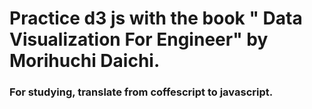 #  Practice d3 js with the book " Data Visualization For Engineer" by Morihuchi Daichi.

###  For studying, translate from coffescript to javascript.
